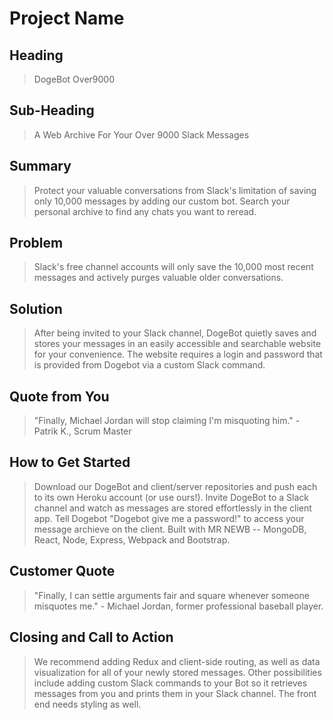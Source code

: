 # Project Name #

<!--
> This material was originally posted [here](http://www.quora.com/What-is-Amazons-approach-to-product-development-and-product-management). It is reproduced here for posterities sake.

There is an approach called "working backwards" that is widely used at Amazon. They work backwards from the customer, rather than starting with an idea for a product and trying to bolt customers onto it. While working backwards can be applied to any specific product decision, using this approach is especially important when developing new products or features.

For new initiatives a product manager typically starts by writing an internal press release announcing the finished product. The target audience for the press release is the new/updated product's customers, which can be retail customers or internal users of a tool or technology. Internal press releases are centered around the customer problem, how current solutions (internal or external) fail, and how the new product will blow away existing solutions.

If the benefits listed don't sound very interesting or exciting to customers, then perhaps they're not (and shouldn't be built). Instead, the product manager should keep iterating on the press release until they've come up with benefits that actually sound like benefits. Iterating on a press release is a lot less expensive than iterating on the product itself (and quicker!).

If the press release is more than a page and a half, it is probably too long. Keep it simple. 3-4 sentences for most paragraphs. Cut out the fat. Don't make it into a spec. You can accompany the press release with a FAQ that answers all of the other business or execution questions so the press release can stay focused on what the customer gets. My rule of thumb is that if the press release is hard to write, then the product is probably going to suck. Keep working at it until the outline for each paragraph flows.

Oh, and I also like to write press-releases in what I call "Oprah-speak" for mainstream consumer products. Imagine you're sitting on Oprah's couch and have just explained the product to her, and then you listen as she explains it to her audience. That's "Oprah-speak", not "Geek-speak".

Once the project moves into development, the press release can be used as a touchstone; a guiding light. The product team can ask themselves, "Are we building what is in the press release?" If they find they're spending time building things that aren't in the press release (overbuilding), they need to ask themselves why. This keeps product development focused on achieving the customer benefits and not building extraneous stuff that takes longer to build, takes resources to maintain, and doesn't provide real customer benefit (at least not enough to warrant inclusion in the press release).
 -->

## Heading ##
  > DogeBot Over9000

## Sub-Heading ##
  > A Web Archive For Your Over 9000 Slack Messages

## Summary ##
  > Protect your valuable conversations from Slack's limitation of saving only 10,000 messages by adding our custom bot. Search your personal archive to find any chats you want to reread.

## Problem ##
  > Slack's free channel accounts will only save the 10,000 most recent messages and actively purges valuable older conversations.

## Solution ##
  > After being invited to your Slack channel, DogeBot quietly saves and stores your messages in an easily accessible and searchable website for your convenience. The website requires a login and password that is provided from Dogebot via a custom Slack command.

## Quote from You ##
  > "Finally, Michael Jordan will stop claiming I'm misquoting him." - Patrik K., Scrum Master

## How to Get Started ##
  > Download our DogeBot and client/server repositories and push each to its own Heroku account (or use ours!). Invite DogeBot to a Slack channel and watch as messages are stored effortlessly in the client app. Tell Dogebot "Dogebot give me a password!" to access your message archieve on the client. Built with MR NEWB -- MongoDB, React, Node, Express, Webpack and Bootstrap.

## Customer Quote ##
  > "Finally, I can settle arguments fair and square whenever someone misquotes me." - Michael Jordan, former professional baseball player.

## Closing and Call to Action ##
  > We recommend adding Redux and client-side routing, as well as data visualization for all of your newly stored messages. Other possibilities include adding custom Slack commands to your Bot so it retrieves messages from you and prints them in your Slack channel. The front end needs styling as well.

